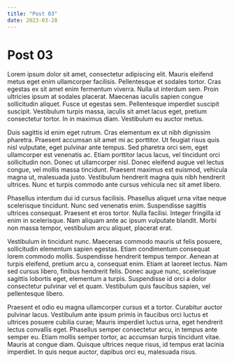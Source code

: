 ```yaml
---
title: "Post 03"
date: 2023-03-28
---
```

# Post 03

Lorem ipsum dolor sit amet, consectetur adipiscing elit. Mauris eleifend metus eget enim ullamcorper facilisis. Pellentesque et sodales tortor. Cras egestas ex sit amet enim fermentum viverra. Nulla ut interdum sem. Proin ultricies ipsum at sodales placerat. Maecenas iaculis sapien congue sollicitudin aliquet. Fusce ut egestas sem. Pellentesque imperdiet suscipit suscipit. Vestibulum turpis massa, iaculis sit amet lacus eget, pretium consectetur tortor. In in maximus diam. Vestibulum eu auctor metus.

Duis sagittis id enim eget rutrum. Cras elementum ex ut nibh dignissim pharetra. Praesent accumsan sit amet mi ac porttitor. Ut feugiat risus quis nisl vulputate, eget pulvinar ante tempus. Sed pharetra orci sem, eget ullamcorper est venenatis ac. Etiam porttitor lacus lacus, vel tincidunt orci sollicitudin non. Donec ut ullamcorper nisl. Donec eleifend augue vel lectus congue, vel mollis massa tincidunt. Praesent maximus est euismod, vehicula magna ut, malesuada justo. Vestibulum hendrerit magna quis nibh hendrerit ultrices. Nunc et turpis commodo ante cursus vehicula nec sit amet libero.

Phasellus interdum dui id cursus facilisis. Phasellus aliquet urna vitae neque scelerisque tincidunt. Nunc sed venenatis enim. Suspendisse sagittis ultrices consequat. Praesent et eros tortor. Nulla facilisi. Integer fringilla id enim in scelerisque. Nam aliquam ante ac ipsum vulputate blandit. Morbi non massa tempor, vestibulum arcu aliquet, placerat erat.

Vestibulum in tincidunt nunc. Maecenas commodo mauris ut felis posuere, sollicitudin elementum sapien egestas. Etiam condimentum consequat lorem commodo mollis. Suspendisse hendrerit tempus tempor. Aenean at turpis eleifend, pretium arcu a, consequat enim. Etiam at laoreet lectus. Nam sed cursus libero, finibus hendrerit felis. Donec augue nunc, scelerisque sagittis lobortis eget, elementum a turpis. Suspendisse id orci a dolor consectetur pulvinar vel et quam. Vestibulum quis faucibus sapien, vel pellentesque libero.

Praesent et odio eu magna ullamcorper cursus et a tortor. Curabitur auctor pulvinar lacus. Vestibulum ante ipsum primis in faucibus orci luctus et ultrices posuere cubilia curae; Mauris imperdiet luctus urna, eget hendrerit lectus convallis eget. Phasellus semper consectetur arcu, in tempus ante semper eu. Etiam mollis semper tortor, ac accumsan turpis tincidunt vitae. Mauris at congue diam. Quisque ultrices neque risus, id tempus erat lacinia imperdiet. In quis neque auctor, dapibus orci eu, malesuada risus. 

